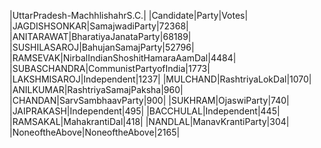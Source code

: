  
|UttarPradesh-MachhlishahrS.C.|
|Candidate|Party|Votes|
|JAGDISHSONKAR|SamajwadiParty|72368|
|ANITARAWAT|BharatiyaJanataParty|68189|
|SUSHILASAROJ|BahujanSamajParty|52796|
|RAMSEVAK|NirbalIndianShoshitHamaraAamDal|4484|
|SUBASCHANDRA|CommunistPartyofIndia|1773|
|LAKSHMISAROJ|Independent|1237|
|MULCHAND|RashtriyaLokDal|1070|
|ANILKUMAR|RashtriyaSamajPaksha|960|
|CHANDAN|SarvSambhaavParty|900|
|SUKHRAM|OjaswiParty|740|
|JAIPRAKASH|Independent|495|
|BACCHULAL|Independent|445|
|RAMSAKAL|MahakrantiDal|418|
|NANDLAL|ManavKrantiParty|304|
|NoneoftheAbove|NoneoftheAbove|2165|
